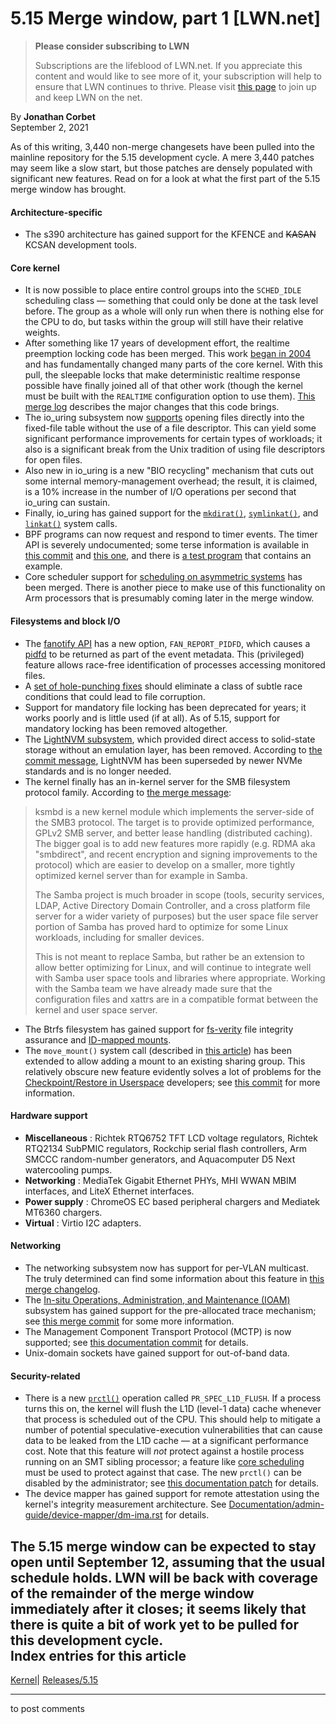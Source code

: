 # 5.15 Merge window, part 1 [LWN.net]

> **Please consider subscribing to LWN**
> 
> Subscriptions are the lifeblood of LWN.net. If you appreciate this content and would like to see more of it, your subscription will help to ensure that LWN continues to thrive. Please visit [this page](/Promo/nst-nag1/subscribe) to join up and keep LWN on the net. 

By **Jonathan Corbet**  
September 2, 2021 

As of this writing, 3,440 non-merge changesets have been pulled into the mainline repository for the 5.15 development cycle. A mere 3,440 patches may seem like a slow start, but those patches are densely populated with significant new features. Read on for a look at what the first part of the 5.15 merge window has brought. 

#### Architecture-specific

  * The s390 architecture has gained support for the KFENCE and ~~KASAN~~ KCSAN development tools. 



#### Core kernel

  * It is now possible to place entire control groups into the `SCHED_IDLE` scheduling class — something that could only be done at the task level before. The group as a whole will only run when there is nothing else for the CPU to do, but tasks within the group will still have their relative weights. 
  * After something like 17 years of development effort, the realtime preemption locking code has been merged. This work [began in 2004](/Articles/106010/) and has fundamentally changed many parts of the core kernel. With this pull, the sleepable locks that make deterministic realtime response possible have finally joined all of that other work (though the kernel must be built with the `REALTIME` configuration option to use them). [This merge log](https://git.kernel.org/linus/e5e726f7bb9f) describes the major changes that this code brings. 
  * The io_uring subsystem now [supports](/Articles/863071/) opening files directly into the fixed-file table without the use of a file descriptor. This can yield some significant performance improvements for certain types of workloads; it also is a significant break from the Unix tradition of using file descriptors for open files. 
  * Also new in io_uring is a new "BIO recycling" mechanism that cuts out some internal memory-management overhead; the result, it is claimed, is a 10% increase in the number of I/O operations per second that io_uring can sustain. 
  * Finally, io_uring has gained support for the [`mkdirat()`](https://man7.org/linux/man-pages/man2/mkdir.2.html), [`symlinkat()`](https://man7.org/linux/man-pages/man2/symlink.2.html), and [`linkat()`](https://man7.org/linux/man-pages/man2/link.2.html) system calls. 
  * BPF programs can now request and respond to timer events. The timer API is severely undocumented; some terse information is available in [this commit](https://git.kernel.org/linus/b00628b1c7d5) and [this one](https://git.kernel.org/linus/68134668c17f), and there is [a test program](https://git.kernel.org/linus/3540f7c6b96a) that contains an example. 
  * Core scheduler support for [scheduling on asymmetric systems](/Articles/838339/) has been merged. There is another piece to make use of this functionality on Arm processors that is presumably coming later in the merge window. 



#### Filesystems and block I/O

  * The [fanotify API](https://man7.org/linux/man-pages/man7/fanotify.7.html) has a new option, `FAN_REPORT_PIDFD`, which causes a [pidfd](/Articles/794707/) to be returned as part of the event metadata. This (privileged) feature allows race-free identification of processes accessing monitored files. 
  * A [set of hole-punching fixes](/Articles/864363/) should eliminate a class of subtle race conditions that could lead to file corruption. 
  * Support for mandatory file locking has been deprecated for years; it works poorly and is little used (if at all). As of 5.15, support for mandatory locking has been removed altogether. 
  * The [LightNVM subsystem](/Articles/641247/), which provided direct access to solid-state storage without an emulation layer, has been removed. According to [the commit message](https://git.kernel.org/linus/9ea9b9c48387), LightNVM has been superseded by newer NVMe standards and is no longer needed. 
  * The kernel finally has an in-kernel server for the SMB filesystem protocol family. According to [the merge message](https://git.kernel.org/linus/e24c567b7ecf): 

> ksmbd is a new kernel module which implements the server-side of the SMB3 protocol. The target is to provide optimized performance, GPLv2 SMB server, and better lease handling (distributed caching). The bigger goal is to add new features more rapidly (e.g. RDMA aka "smbdirect", and recent encryption and signing improvements to the protocol) which are easier to develop on a smaller, more tightly optimized kernel server than for example in Samba. 
> 
> The Samba project is much broader in scope (tools, security services, LDAP, Active Directory Domain Controller, and a cross platform file server for a wider variety of purposes) but the user space file server portion of Samba has proved hard to optimize for some Linux workloads, including for smaller devices. 
> 
> This is not meant to replace Samba, but rather be an extension to allow better optimizing for Linux, and will continue to integrate well with Samba user space tools and libraries where appropriate. Working with the Samba team we have already made sure that the configuration files and xattrs are in a compatible format between the kernel and user space server. 

  * The Btrfs filesystem has gained support for [fs-verity](/Articles/790185/) file integrity assurance and [ID-mapped mounts](/Articles/837566/). 
  * The `move_mount()` system call (described in [this article](/Articles/759499/)) has been extended to allow adding a mount to an existing sharing group. This relatively obscure new feature evidently solves a lot of problems for the [Checkpoint/Restore in Userspace](https://criu.org/Main_Page) developers; see [this commit](https://git.kernel.org/linus/9ffb14ef61ba) for more information. 




#### Hardware support

  * **Miscellaneous** : Richtek RTQ6752 TFT LCD voltage regulators, Richtek RTQ2134 SubPMIC regulators, Rockchip serial flash controllers, Arm SMCCC random-number generators, and Aquacomputer D5 Next watercooling pumps. 
  * **Networking** : MediaTek Gigabit Ethernet PHYs, MHI WWAN MBIM interfaces, and LiteX Ethernet interfaces. 
  * **Power supply** : ChromeOS EC based peripheral chargers and Mediatek MT6360 chargers. 
  * **Virtual** : Virtio I2C adapters. 



#### Networking

  * The networking subsystem now has support for per-VLAN multicast. The truly determined can find some information about this feature in [this merge changelog](https://git.kernel.org/linus/2c0804044781). 
  * The [In-situ Operations, Administration, and Maintenance (IOAM)](https://tools.ietf.org/id/draft-ioametal-ippm-6man-ioam-ipv6-options-01.html) subsystem has gained support for the pre-allocated trace mechanism; see [this merge commit](https://git.kernel.org/linus/7c804e91df52) for some more information. 
  * The Management Component Transport Protocol (MCTP) is now supported; see [this documentation commit](https://git.kernel.org/linus/6a2d98b18900) for details. 
  * Unix-domain sockets have gained support for out-of-band data. 



#### Security-related

  * There is a new [`prctl()`](https://man7.org/linux/man-pages/man2/prctl.2.html) operation called `PR_SPEC_L1D_FLUSH`. If a process turns this on, the kernel will flush the L1D (level-1 data) cache whenever that process is scheduled out of the CPU. This should help to mitigate a number of potential speculative-execution vulnerabilities that can cause data to be leaked from the L1D cache — at a significant performance cost. Note that this feature will _not_ protect against a hostile process running on an SMT sibling processor; a feature like [core scheduling](/Articles/861251/) must be used to protect against that case. The new `prctl()` can be disabled by the administrator; see [this documentation patch](https://git.kernel.org/linus/b7fe54f6c2d4) for details. 
  * The device mapper has gained support for remote attestation using the kernel's integrity measurement architecture. See [Documentation/admin-guide/device-mapper/dm-ima.rst](/Articles/868028/) for details. 



The 5.15 merge window can be expected to stay open until September 12, assuming that the usual schedule holds. LWN will be back with coverage of the remainder of the merge window immediately after it closes; it seems likely that there is quite a bit of work yet to be pulled for this development cycle.  
Index entries for this article  
---  
[Kernel](/Kernel/Index)| [Releases/5.15](/Kernel/Index#Releases-5.15)  
  


* * *

to post comments 
